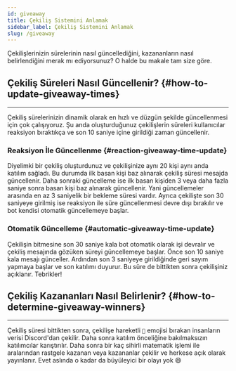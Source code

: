 ```yaml
---
id: giveaway
title: Çekiliş Sistemini Anlamak
sidebar_label: Çekiliş Sistemini Anlamak
slug: /giveaway
---
```

Çekilişlerinizin sürelerinin nasıl güncellediğini, kazananların nasıl belirlendiğini merak mı ediyorsunuz? O halde bu
makale tam size göre. 

## Çekiliş Süreleri Nasıl Güncellenir? {#how-to-update-giveaway-times}

---

Çekiliş sürelerinizin dinamik olarak en hızlı ve düzgün şekilde güncellenmesi için çok çalışıyoruz. Şu anda oluşturduğunuz
çekilişlerin süreleri kullanıcılar reaksiyon bıraktıkça ve son 10 saniye içine girildiği zaman güncellenir.

### Reaksiyon İle Güncellenme {#reaction-giveaway-time-update}

Diyelimki bir çekiliş oluşturdunuz ve çekilişinize aynı 20 kişi aynı anda katılım sağladı. Bu durumda ilk basan kişi baz
alınarak çekiliş süresi mesajda güncellenir. Daha sonraki güncelleme ise ilk basan kişiden 3 veya daha fazla saniye
sonra basan kişi baz alınarak güncellenir. Yani güncellemeler arasında en az 3 saniyelik bir bekleme süresi vardır.
Ayrıca çekilişte son 30 saniyeye girilmiş ise reaksiyon ile süre güncellenmesi devre dışı bırakılır ve bot kendisi
otomatik güncellemeye başlar.

### Otomatik Güncelleme {#automatic-giveaway-time-update}

Çekilişin bitmesine son 30 saniye kala bot otomatik olarak işi devralır ve çekiliş mesajında gözüken süreyi güncellemeye
başlar. Önce son 10 saniye kala mesajı günceller. Ardından son 3 saniyeye girildiğinde geri sayım yapmaya başlar ve son
katılımı duyurur. Bu süre de bittikten sonra çekilişiniz açıklanır. Tebrikler!

## Çekiliş Kazananları Nasıl Belirlenir? {#how-to-determine-giveaway-winners}

---

Çekiliş süresi bittikten sonra, çekilişe hareketli `🎉` emojisi bırakan insanların verisi Discord'dan çekilir. Daha
sonra katılım önceliğine bakılmaksızın katılımcılar karıştırılır. Daha sonra bir kaç sihirli matematik işlemi ile
aralarından rastgele kazanan veya kazananlar çekilir ve herkese açık olarak yayınlanır. Evet aslında o kadar da
büyüleyici bir olayı yok 😄
